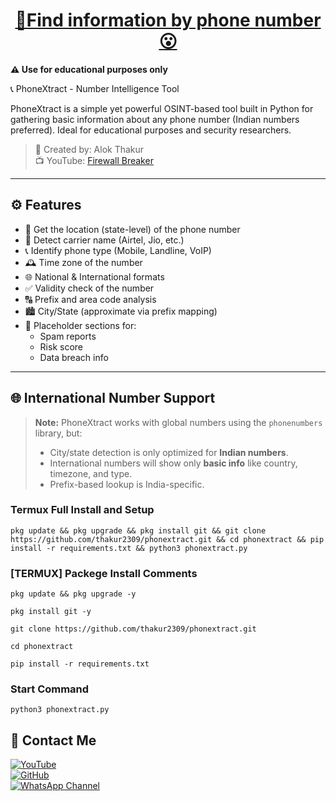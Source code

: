 <h1 align="center"><u> 📌Find information by phone number 😮 </u></h1>

**⚠️ Use for educational purposes only**

📞 PhoneXtract - Number Intelligence Tool

PhoneXtract is a simple yet powerful OSINT-based tool built in Python for gathering basic information about any phone number (Indian numbers preferred). Ideal for educational purposes and security researchers.

> 🔧 Created by: Alok Thakur  
> 📺 YouTube: [Firewall Breaker](#)  

---

## ⚙️ Features

- 📍 Get the location (state-level) of the phone number
- 📡 Detect carrier name (Airtel, Jio, etc.)
- 📞 Identify phone type (Mobile, Landline, VoIP)
- 🕰️ Time zone of the number
- 🌐 National & International formats
- ✅ Validity check of the number
- 🔠 Prefix and area code analysis
- 🏙️ City/State (approximate via prefix mapping)
- 🚫 Placeholder sections for:
  - Spam reports
  - Risk score
  - Data breach info

---

## 🌐 International Number Support

> **Note:** PhoneXtract works with global numbers using the `phonenumbers` library, but:
>
> - City/state detection is only optimized for **Indian numbers**.
> - International numbers will show only **basic info** like country, timezone, and type.
> - Prefix-based lookup is India-specific.

### Termux Full Install and Setup 
```
pkg update && pkg upgrade && pkg install git && git clone https://github.com/thakur2309/phonextract.git && cd phonextract && pip install -r requirements.txt && python3 phonextract.py
```

### [TERMUX] Packege Install Comments

```
pkg update && pkg upgrade -y
```
```
pkg install git -y
```
```
git clone https://github.com/thakur2309/phonextract.git
```
```
cd phonextract
```
```
pip install -r requirements.txt
```


### Start Command 
```
python3 phonextract.py
```


## 📌 Contact Me  

<a href="https://youtube.com/@firewallbreaker09">
  <img src="https://img.shields.io/badge/YouTube-FF0000?style=for-the-badge&logo=youtube&logoColor=white" alt="YouTube">
</a>  
<br>  

<a href="https://github.com/thakur2309?tab=repositories">
  <img src="https://img.shields.io/badge/GitHub-000000?style=for-the-badge&logo=github&logoColor=white" alt="GitHub">
</a>  
<br>  

<a href="https://whatsapp.com/channel/0029VbAiqVMKLaHjg5J1Nm2F">
  <img src="https://img.shields.io/badge/WhatsApp-25D366?style=for-the-badge&logo=whatsapp&logoColor=white" alt="WhatsApp Channel">
</a>
